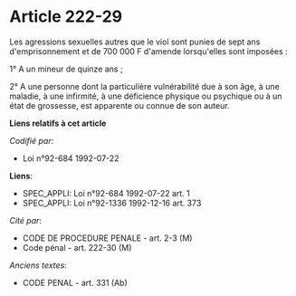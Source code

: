 # Article 222-29

Les agressions sexuelles autres que le viol sont punies de sept ans d'emprisonnement et de 700 000 F d'amende lorsqu'elles
sont imposées :

1° A un mineur de quinze ans ;

2° A une personne dont la particulière vulnérabilité due à son âge, à une maladie, à une infirmité, à une déficience physique
ou psychique ou à un état de grossesse, est apparente ou connue de son auteur.

**Liens relatifs à cet article**

_Codifié par_:

  - Loi n°92-684 1992-07-22

**Liens**:

  - SPEC_APPLI: Loi n°92-684 1992-07-22 art. 1
  - SPEC_APPLI: Loi n°92-1336 1992-12-16 art. 373

_Cité par_:

  - CODE DE PROCEDURE PENALE - art. 2-3 (M)
  - Code pénal - art. 222-30 (M)

_Anciens textes_:

  - CODE PENAL - art. 331 (Ab)
